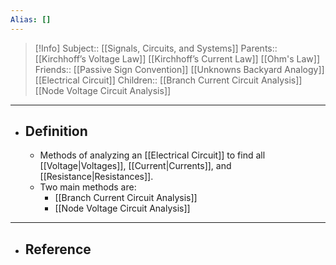 ```yaml
---
Alias: []
---
```

> [!Info]
> Subject:: [[Signals, Circuits, and Systems]]
> Parents:: [[Kirchhoff’s Voltage Law]] [[Kirchhoff’s Current Law]] [[Ohm's Law]] 
> Friends:: [[Passive Sign Convention]] [[Unknowns Backyard Analogy]] [[Electrical Circuit]]
> Children:: [[Branch Current Circuit Analysis]] [[Node Voltage Circuit Analysis]]
---
- ## Definition
	- Methods of analyzing an [[Electrical Circuit]] to find all [[Voltage|Voltages]], [[Current|Currents]], and [[Resistance|Resistances]].
	- Two main methods are:
		- [[Branch Current Circuit Analysis]]
		- [[Node Voltage Circuit Analysis]]
---
- ## Reference